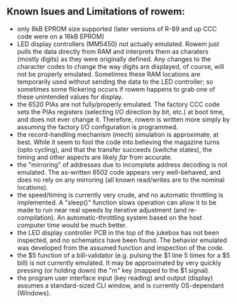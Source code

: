 Known Isues and Limitations of rowem:
------------------------------------
- only 8kB EPROM size supported (later versions of R-89 and up CCC code were on a 16kB EPROM)
- LED display controllers (MM5450) not actually emulated.  Rowem just pulls the data directly from RAM and interprets them as charaters (mostly digits) as they were originally defined.  Any changes to the character codes to change the way digits are displayed, of course, will not be properly emulated.  Sometimes these RAM locations are temporarily used without sending the data to the LED controller; so sometimes some flickering occurs if rowem happens to grab one of these unintended values for display.
- the 6520 PIAs are not fully/properly emulated.  The factory CCC code sets the PIAs registers (selecting I/O direction by bit, etc.) at boot time, and does not ever change it.  Therefore, rowem is written more simply by assuming the factory I/O configuration is programmed.
- the record-handling mechanism (mech) simulation is approximate, at best.  While it seem to fool the code into believing the magazine turns (opto cycling), and that the transfer succeeds (switche states), the timing and other aspects are likely *far* from accurate.
- the "mirroring" of addresses due to incomplete address decoding is not emulated.  The as-written 6502 code appears very well-behaved, and does no rely on any mirroring (all known read/writes are to the nominal locations).
- the speed/timing is currently very crude, and no automatic throttling is implemented.  A "sleep()" function slows operation can allow it to be made to run near real speeds by iterative adjustment (and re-compilation).  An automatic-throttling system based on the host computer time would be much better.
- the LED display controller PCB in the top of the jukebox has not been inspected, and no schematics have been found.  The behavior emulated was developed from the assumed function and inspection of the code.
- the $5 function of a bill-validator (e.g. pulsing the $1 line 5 times for a $5 bill) is not currently emulated.  It may be approximated by very quickly pressing (or holding down) the "m" key (mapped to the $1 signal). 
- the program user interface input (key reading) and output (display) assumes a standard-sized CLI window, and is currently OS-dependant (Windows).
